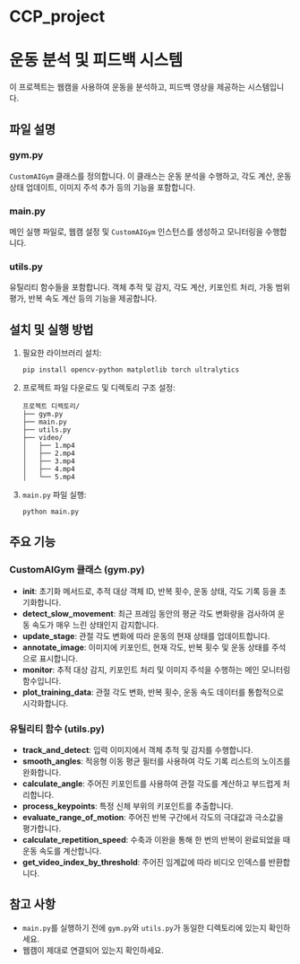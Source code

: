 # CCP_project

# 운동 분석 및 피드백 시스템

이 프로젝트는 웹캠을 사용하여 운동을 분석하고, 피드백 영상을 제공하는 시스템입니다.

## 파일 설명

### gym.py
`CustomAIGym` 클래스를 정의합니다. 이 클래스는 운동 분석을 수행하고, 각도 계산, 운동 상태 업데이트, 이미지 주석 추가 등의 기능을 포함합니다.

### main.py
메인 실행 파일로, 웹캠 설정 및 `CustomAIGym` 인스턴스를 생성하고 모니터링을 수행합니다.

### utils.py
유틸리티 함수들을 포함합니다. 객체 추적 및 감지, 각도 계산, 키포인트 처리, 가동 범위 평가, 반복 속도 계산 등의 기능을 제공합니다.

## 설치 및 실행 방법

1. 필요한 라이브러리 설치:
    ```
    pip install opencv-python matplotlib torch ultralytics
    ```

2. 프로젝트 파일 다운로드 및 디렉토리 구조 설정:
    ```
    프로젝트 디렉토리/
    ├── gym.py
    ├── main.py
    ├── utils.py
    ├── video/
    │   ├── 1.mp4
    │   ├── 2.mp4
    │   ├── 3.mp4
    │   ├── 4.mp4
    │   └── 5.mp4
    ```

3. `main.py` 파일 실행:
    ```bash
    python main.py
    ```

## 주요 기능

### CustomAIGym 클래스 (gym.py)
- **__init__**: 초기화 메서드로, 추적 대상 객체 ID, 반복 횟수, 운동 상태, 각도 기록 등을 초기화합니다.
- **detect_slow_movement**: 최근 프레임 동안의 평균 각도 변화량을 검사하여 운동 속도가 매우 느린 상태인지 감지합니다.
- **update_stage**: 관절 각도 변화에 따라 운동의 현재 상태를 업데이트합니다.
- **annotate_image**: 이미지에 키포인트, 현재 각도, 반복 횟수 및 운동 상태를 주석으로 표시합니다.
- **monitor**: 추적 대상 감지, 키포인트 처리 및 이미지 주석을 수행하는 메인 모니터링 함수입니다.
- **plot_training_data**: 관절 각도 변화, 반복 횟수, 운동 속도 데이터를 통합적으로 시각화합니다.

### 유틸리티 함수 (utils.py)
- **track_and_detect**: 입력 이미지에서 객체 추적 및 감지를 수행합니다.
- **smooth_angles**: 적응형 이동 평균 필터를 사용하여 각도 기록 리스트의 노이즈를 완화합니다.
- **calculate_angle**: 주어진 키포인트를 사용하여 관절 각도를 계산하고 부드럽게 처리합니다.
- **process_keypoints**: 특정 신체 부위의 키포인트를 추출합니다.
- **evaluate_range_of_motion**: 주어진 반복 구간에서 각도의 극대값과 극소값을 평가합니다.
- **calculate_repetition_speed**: 수축과 이완을 통해 한 번의 반복이 완료되었을 때 운동 속도를 계산합니다.
- **get_video_index_by_threshold**: 주어진 임계값에 따라 비디오 인덱스를 반환합니다.

## 참고 사항
- `main.py`를 실행하기 전에 `gym.py`와 `utils.py`가 동일한 디렉토리에 있는지 확인하세요.
- 웹캠이 제대로 연결되어 있는지 확인하세요.
